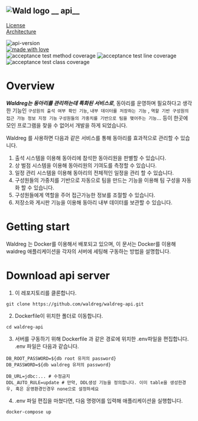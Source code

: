![Wald logo](https://user-images.githubusercontent.com/62425964/214485760-209749e1-fddd-44ea-9c21-a689a4add5cc.svg) __
api__
---
[License](https://github.com/waldreg/waldreg-api/blob/main/LICENSE)      
[Architecture](https://waldreg.notion.site/Architecture-7a8ff1b597464d468a692f150ca3f755)

![api-version](https://img.shields.io/badge/api--version-0.7.1-92CE64)    
[![made with love](https://camo.githubusercontent.com/c6c5b56fc051557203c6dffa4242b41b09ff22f6303da15e47162a5c1691e8a5/68747470733a2f2f696d672e736869656c64732e696f2f62616467652f4d616465253230776974682d4c6f76652d2d2545322539442541342d726564)](https://camo.githubusercontent.com/c6c5b56fc051557203c6dffa4242b41b09ff22f6303da15e47162a5c1691e8a5/68747470733a2f2f696d672e736869656c64732e696f2f62616467652f4d616465253230776974682d4c6f76652d2d2545322539442541342d726564)   
![acceptance test method coverage](https://img.shields.io/badge/Acceptance%20test%20method%20coverage-92%25-brightgreen) ![acceptance test line coverage](https://img.shields.io/badge/Acceptance%20test%20line%20coverage-93%25-brightgreen) ![acceptance test class coverage](https://img.shields.io/badge/Acceptance%20test%20class%20coverage-96%25-brightgreen)

# Overview

***Waldreg는 동아리를 관리하는데 특화된 서비스로***, 동아리를 운영하며 필요하다고 생각한 기능인 `구성원의 출석 여부 확인 기능`, `내부 데이터를 저장하는 기능`
, `역할 기반 구성원의 접근 가능 정보 지정 기능` `구성원들의 가중치를 기반으로 팀을 맺어주는 기능`... 등이 한곳에 모인 프로그램을 찾을 수 없어서 개발을 하게 되었습니다.

Waldreg 를 사용하면 다음과 같은 서비스를 통해 동아리를 효과적으로 관리할 수 있습니다.

1. 출석 시스템을 이용해 동아리에 참석한 동아리원을 판별할 수 있습니다.
2. 상 벌점 시스템을 이용해 동아리원의 기여도를 측정할 수 있습니다.
3. 일정 관리 시스템을 이용해 동아리의 전체적인 일정을 관리 할 수 있습니다.
4. 구성원들의 가중치를 기반으로 자동으로 팀을 만드는 기능을 이용해 팀 구성을 자동화 할 수 있습니다.
5. 구성원들에게 역할을 주어 접근가능한 정보를 조절할 수 있습니다.
6. 저장소와 게시판 기능을 이용해 동아리 내부 데이터를 보관할 수 있습니다.

# Getting start

Waldreg 는 Docker를 이용해서 배포되고 있으며, 이 문서는 Docker를 이용해 waldreg 애플리케이션을 각자의 서버에 세팅해 구동하는 방법을 설명합니다.

# Download api server

1. 이 레포지토리를 클론합니다.

``` shell
git clone https://github.com/waldreg/waldreg-api.git
```

2. Dockerfile이 위치한 폴더로 이동합니다.

``` shell
cd waldreg-api
```

3. 서버를 구동하기 위해 Dockerfile 과 같은 경로에 위치한 .env파일을 편집합니다.   
   .env 파일은 다음과 같습니다.

```shell
DB_ROOT_PASSWORD=${db root 유저의 password} 
DB_PASSWORD=${db waldreg 유저의 password} 

DB_URL=jdbc:... # 수정금지 
DDL_AUTO_RULE=update # 만약, DDL생성 기능을 정의합니다. 이미 table을 생성한경우, 혹은 운영환경인경우 none으로 설정하세요
```

4. .env 파일 편집을 마쳤다면, 다음 명령어를 입력해 애플리케이션을 실행합니다.

```shell
docker-compose up
```

